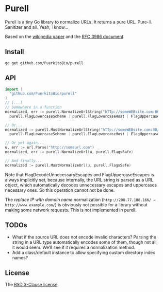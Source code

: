 # Purell

Purell is a tiny Go library to normalize URLs. It returns a pure URL. Pure-ll. Sanitizer and all. Yeah, I know...

Based on the [wikipedia paper][wiki] and the [RFC 3986 document][rfc].

## Install

`go get github.com/PuerkitoBio/purell`

## API

```go
import (
  "github.com/PuerkitoBio/purell"
)
// [...]
// Somewhere in a function
normalized, err := purell.NormalizeUrlString("hTTp://someWEBsite.com:80/Amazing%3a/url/",
  purell.FlagLowercaseScheme | purell.FlagLowercaseHost | FlagUppercaseEscapes)

// Or...
normalized := purell.MustNormalizeUrlString("hTTp://someWEBsite.com:80/Amazing%3a/url/",
  purell.FlagLowercaseScheme | purell.FlagLowercaseHost | FlagUppercaseEscapes)

// Or yet again...
u, err := url.Parse("http://someurl.com")
normalized, err := purell.NormalizeUrl(u, purell.FlagsSafe)

// And finally...
normalized := purell.MustNormalizeUrl(u, purell.FlagsSafe)

```

Note that FlagDecodeUnnecessaryEscapes and FlagUppercaseEscapes is always implicitly set, because internally, the URL string is parsed as a URL object, which automatically decodes unnecessary escapes and uppercases necessary ones. So this operation cannot not be done.

The *replace IP with domain name* normalization (`http://208.77.188.166/ → http://www.example.com/`) is obviously not possible for a library without making some network requests. This is not implemented in purell.

## TODOs

*    What if the source URL does not encode invalid characters? Parsing the string in a URL type automatically encodes some of them, though not all, it would seem. We'll see if it requires a normalization method.
*    Add a class/default instance to allow specifying custom directory index names?


## License

The [BSD 3-Clause license][bsd].

[bsd]: http://opensource.org/licenses/BSD-3-Clause
[wiki]: http://en.wikipedia.org/wiki/URL_normalization
[rfc]: http://tools.ietf.org/html/rfc3986#section-6
